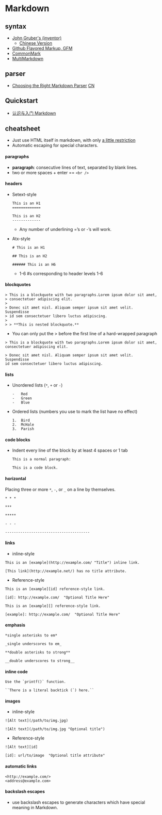 Markdown
========

## syntax
- [John Gruber's (inventor)](http://daringfireball.net/projects/markdown/syntax)
    - [Chinese Version](http://wowubuntu.com/markdown)
- [Github Flavored Markup, GFM](https://help.github.com/categories/writing-on-github/)
- [CommonMark](http://commonmark.org/)
- [MultiMarkdown](http://fletcherpenney.net/multimarkdown/)

## parser
- [Choosing the Right Markdown Parser](https://css-tricks.com/choosing-right-markdown-parser/) [CN](http://gold.xitu.io/entry/56ce79db1532bc0053728c2f)

## Quickstart
- [认识与入门 Markdown](http://sspai.com/25137)

## cheatsheet
- Just use HTML itself in markdown, with only [a little restriction](http://daringfireball.net/projects/markdown/syntax#html)
- Automatic escaping for special characters.

#### paragraphs
- **paragraph**: consecutive lines of text, separated by blank lines.
- two or more spaces + enter == `<br />`

#### headers
- Setext-style

    ```
    This is an H1
    =============

    This is an H2
    -------------
    ```
    - Any number of underlining =’s or -’s will work.

- Atx-style

    ```
    # This is an H1

    ## This is an H2

    ###### This is an H6
    ```
    - 1-6 #s corresponding to header levels 1-6

#### blockquotes
```
> This is a blockquote with two paragraphs.Lorem ipsum dolor sit amet,
> consectetuer adipiscing elit.
>
> Donec sit amet nisl. Aliquam semper ipsum sit amet velit. Suspendisse
> id sem consectetuer libero luctus adipiscing.
>
> > **This is nested blockquote.**
```

- You can only put the > before the first line of a hard-wrapped paragraph

```
> This is a blockquote with two paragraphs.Lorem ipsum dolor sit amet,
consectetuer adipiscing elit.

> Donec sit amet nisl. Aliquam semper ipsum sit amet velit. Suspendisse
id sem consectetuer libero luctus adipiscing.
```

#### lists
- Unordered lists (`*`, `+` or `-`)

    ```
    -   Red
    -   Green
    -   Blue
    ```

- Ordered lists (numbers you use to mark the list have no effect)
    
    ```
    1.  Bird
    2.  McHale
    3.  Parish
    ```

#### code blocks
- Indent every line of the block by at least 4 spaces or 1 tab
    
    ```
    This is a normal paragraph:

    This is a code block.
    ```

#### horizontal
Placing three or more `*`, `-`, or `_` on a line by themselves.

```
* * *

***

*****

- - -

---------------------------------------
```

#### links
- inline-style

```
This is an [example](http://example.com/ "Title") inline link.

[This link](http://example.net/) has no title attribute.
```

- Reference-style

```
This is an [example][id] reference-style link.

[id]: http://example.com/  "Optional Title Here"
```

```
This is an [example][] reference-style link.

[example]: http://example.com/  "Optional Title Here"
```

#### emphasis
```
*single asterisks to em*

_single underscores to em_

**double asterisks to strong**

__double underscores to strong__
```

#### inline code
```
Use the `printf()` function.

``There is a literal backtick (`) here.``
```

#### images
- inline-style

```
![Alt text](/path/to/img.jpg)

![Alt text](/path/to/img.jpg "Optional title")
```

- Reference-style

```
![Alt text][id]

[id]: url/to/image  "Optional title attribute"
```

#### automatic links
```
<http://example.com/>
<address@example.com>
```

#### backslash escapes
- use backslash escapes to generate characters which have special meaning in Markdown.


